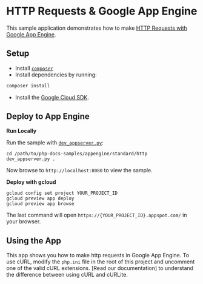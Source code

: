 # HTTP Requests & Google App Engine

This sample application demonstrates how to make [HTTP Requests with Google App Engine](https://cloud.google.com/appengine/docs/php/outbound-requests).

## Setup

- Install [`composer`](https://getcomposer.org)
- Install dependencies by running:

```sh
composer install
```

- Install the [Google Cloud SDK](https://developers.google.com/cloud/sdk/).

## Deploy to App Engine

**Run Locally**

Run the sample with [`dev_appserver.py`](https://cloud.google.com/appengine/docs/php/tools/using-local-server):

```
cd /path/to/php-docs-samples/appengine/standard/http
dev_appserver.py .
```

Now browse to `http://localhost:8080` to view the sample.

**Deploy with gcloud**

```
gcloud config set project YOUR_PROJECT_ID
gcloud preview app deploy
gcloud preview app browse
```

The last command will open `https://{YOUR_PROJECT_ID}.appspot.com/`
in your browser.

## Using the App

This app shows you how to make http requests in Google App Engine. To use cURL,
modify the `php.ini` file in the root of this project and uncomment one of the
valid cURL extensions. [Read our documentation] to understand the difference
between using cURL and cURLite.
